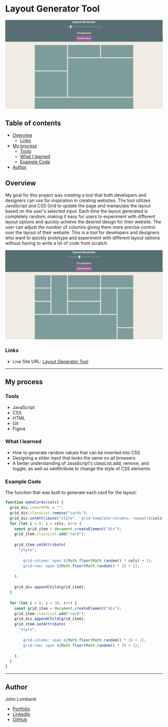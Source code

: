# Layout Generator Tool

![Screenshot](/images/layoutGenImg.png)

## Table of contents

- [Overview](#overview)
  - [Links](#links)
- [My process](#my-process)
  - [Tools](#tools)
  - [What I learned](#what-i-learned)
  - [Example Code](#example-code)
- [Author](#author)

## Overview

My goal for this project was creating a tool that both developers and designers can use for inspiration in creating websites. The tool utilizes JavaScript and CSS Grid to update the page and manipulate the layout based on the user's selected input. Each time the layout generated is completely random, making it easy for users to experiment with different layout options and quickly achieve the desired design for their website. The user can adjust the number of columns giving them more precise control over the layout of their website. This is a tool for developers and designers who want to quickly prototype and experiment with different layout options without having to write a lot of code from scratch.

![Screenshot](/images/sixColsImg.png)

### Links

- Live Site URL: [Layout Generator Tool](https://johnlombardi389.github.io/layout-generator/)

---

## My process

### Tools

- JavaScript
- CSS
- HTML
- Git
- Figma

### What I learned

- How to generate random values that can be inserted into CSS
- Designing a slider input that looks the same on all browsers
- A better understanding of JavaScript's classList.add, remove, and toggle, as well as setAttribute to change the style of CSS elements

### Example Code

The function that was built to generate each card for the layout:

```javascript
function makeCards(cols) {
  grid_div.innerHTML = "";
  grid_div.classList.remove("cards");
  grid_div.setAttribute("style", `grid-template-columns: repeat(${cols}, 1fr)`);
  for (let i = 0; i < cols; i++) {
    const grid_item = document.createElement("div");
    grid_item.classList.add("card");

    grid_item.setAttribute(
      "style",
      `
        grid-column: span ${Math.floor(Math.random() * cols) + 1};
        grid-row: span ${Math.floor(Math.random() * 3) + 1};
      `
    );

    grid_div.appendChild(grid_item);
  }

  for (let i = 0; i < 30; i++) {
    const grid_item = document.createElement("div");
    grid_item.classList.add("card");
    grid_div.appendChild(grid_item);
    grid_item.setAttribute(
      "style",
      `
        grid-column: span ${Math.floor(Math.random() * 3) + 1};
        grid-row: span ${Math.floor(Math.random() * 3) + 1};
      `
    );
  }
}
```

---

## Author

John Lombardi

- [Portfolio](https://johnlombardi389.github.io/portfolio/)
- [LinkedIn](https://www.linkedin.com/in/johnlombardi389/)
- [GitHub](https://github.com/johnlombardi389)
